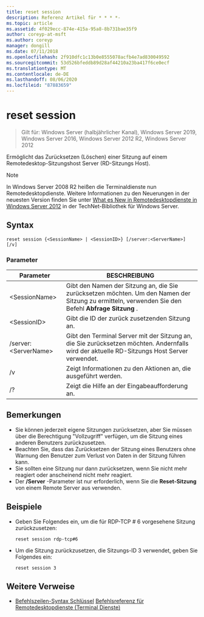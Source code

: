 ```yaml
---
title: reset session
description: Referenz Artikel für * * * *-
ms.topic: article
ms.assetid: 4f029ecc-874e-415a-95a8-8b731bae35f9
author: coreyp-at-msft
ms.author: coreyp
manager: dongill
ms.date: 07/11/2018
ms.openlocfilehash: 2f910dfc1c13b0e8555078acfb4e7ad830049592
ms.sourcegitcommit: 53d526bfeddb89d28af44210a23ba417f6ce0ecf
ms.translationtype: MT
ms.contentlocale: de-DE
ms.lasthandoff: 08/06/2020
ms.locfileid: "87883659"
---
```

# <a name="reset-session"></a>reset session

> Gilt für: Windows Server (halbjährlicher Kanal), Windows Server 2019, Windows Server 2016, Windows Server 2012 R2, Windows Server 2012

Ermöglicht das Zurücksetzen (Löschen) einer Sitzung auf einem Remotedesktop-Sitzungshost Server (RD-Sitzungs Host).


> [!NOTE]
> In Windows Server 2008 R2 heißen die Terminaldienste nun Remotedesktopdienste. Weitere Informationen zu den Neuerungen in der neuesten Version finden Sie unter [What es New in Remotedesktopdienste in Windows Server 2012](/previous-versions/orphan-topics/ws.11/hh831527(v=ws.11)) in der TechNet-Bibliothek für Windows Server.

## <a name="syntax"></a>Syntax
```
reset session {<SessionName> | <SessionID>} [/server:<ServerName>] [/v]
```

### <a name="parameters"></a>Parameter

|Parameter|BESCHREIBUNG|
|-------|--------|
|\<SessionName>|Gibt den Namen der Sitzung an, die Sie zurücksetzen möchten. Um den Namen der Sitzung zu ermitteln, verwenden Sie den Befehl **Abfrage Sitzung** .|
|\<SessionID>|Gibt die ID der zurück zusetzenden Sitzung an.|
|/server:\<ServerName>|Gibt den Terminal Server mit der Sitzung an, die Sie zurücksetzen möchten. Andernfalls wird der aktuelle RD-Sitzungs Host Server verwendet.|
|/v|Zeigt Informationen zu den Aktionen an, die ausgeführt werden.|
|/?|Zeigt die Hilfe an der Eingabeaufforderung an.|

## <a name="remarks"></a>Bemerkungen
-   Sie können jederzeit eigene Sitzungen zurücksetzen, aber Sie müssen über die Berechtigung "Vollzugriff" verfügen, um die Sitzung eines anderen Benutzers zurückzusetzen.
-   Beachten Sie, dass das Zurücksetzen der Sitzung eines Benutzers ohne Warnung den Benutzer zum Verlust von Daten in der Sitzung führen kann.
-   Sie sollten eine Sitzung nur dann zurücksetzen, wenn Sie nicht mehr reagiert oder anscheinend nicht mehr reagiert.
-   Der **/Server** -Parameter ist nur erforderlich, wenn Sie die **Reset-Sitzung** von einem Remote Server aus verwenden.

## <a name="examples"></a>Beispiele
- Geben Sie Folgendes ein, um die für RDP-TCP # 6 vorgesehene Sitzung zurückzusetzen:
  ```
  reset session rdp-tcp#6
  ```
- Um die Sitzung zurückzusetzen, die Sitzungs-ID 3 verwendet, geben Sie Folgendes ein:
  ```
  reset session 3
  ```

## <a name="additional-references"></a>Weitere Verweise
- [Befehlszeilen-Syntax Schlüssel](command-line-syntax-key.md) 
 [Befehlsreferenz für Remotedesktopdienste (Terminal Dienste)](remote-desktop-services-terminal-services-command-reference.md)
